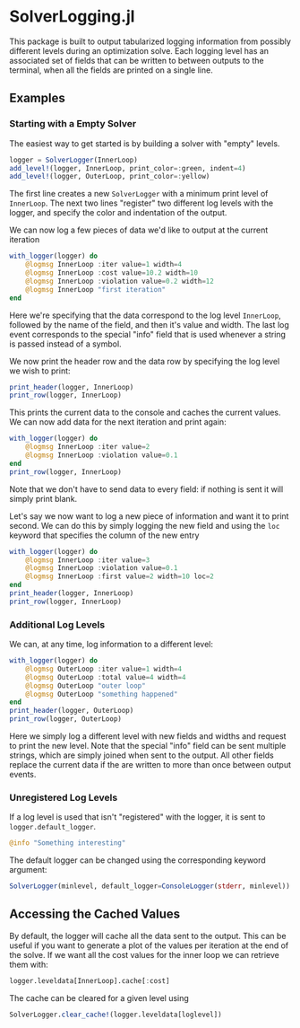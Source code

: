 # SolverLogging.jl
This package is built to output tabularized logging information from possibly different levels during an optimization solve.
Each logging level has an associated set of fields that can be written to between outputs to the terminal, when all the fields
are printed on a single line. 

## Examples

### Starting with a Empty Solver
The easiest way to get started is by building a solver with "empty" levels.
```julia
logger = SolverLogger(InnerLoop)
add_level!(logger, InnerLoop, print_color=:green, indent=4)
add_level!(logger, OuterLoop, print_color=:yellow)
```
The first line creates a new `SolverLogger` with a minimum print level of `InnerLoop`. The next two lines "register" two
different log levels with the logger, and specify the color and indentation of the output.

We can now log a few pieces of data we'd like to output at the current iteration
```julia
with_logger(logger) do
    @logmsg InnerLoop :iter value=1 width=4
    @logmsg InnerLoop :cost value=10.2 width=10
    @logmsg InnerLoop :violation value=0.2 width=12
    @logmsg InnerLoop "first iteration"
end
```
Here we're specifying that the data correspond to the log level `InnerLoop`, followed by the name of the field, and then
it's value and width. The last log event corresponds to the special "info" field that is used whenever a string is passed
instead of a symbol.

We now print the header row and the data row by specifying the log level we wish to print:
```julia
print_header(logger, InnerLoop)
print_row(logger, InnerLoop)
```

This prints the current data to the console and caches the current values. We can now add data for the next iteration 
and print again:
```julia
with_logger(logger) do
    @logmsg InnerLoop :iter value=2
    @logmsg InnerLoop :violation value=0.1
end
print_row(logger, InnerLoop)
```
Note that we don't have to send data to every field: if nothing is sent it will simply print blank.

Let's say we now want to log a new piece of information and want it to print second. We can do this by simply logging 
the new field and using the `loc` keyword that specifies the column of the new entry
```julia
with_logger(logger) do
    @logmsg InnerLoop :iter value=3
    @logmsg InnerLoop :violation value=0.1
    @logmsg InnerLoop :first value=2 width=10 loc=2
end
print_header(logger, InnerLoop)
print_row(logger, InnerLoop)
```

### Additional Log Levels
We can, at any time, log information to a different level:
```julia
with_logger(logger) do
    @logmsg OuterLoop :iter value=1 width=4
    @logmsg OuterLoop :total value=4 width=4
    @logmsg OuterLoop "outer loop"
    @logmsg OuterLoop "something happened"
end
print_header(logger, OuterLoop)
print_row(logger, OuterLoop)
```
Here we simply log a different level with new fields and widths and request to print the new level. Note that the special
"info" field can be sent multiple strings, which are simply joined when sent to the output. All other fields replace the
current data if the are written to more than once between output events. 

### Unregistered Log Levels
If a log level is used that isn't "registered" with the logger, it is sent to `logger.default_logger`.
```julia
@info "Something interesting"
```

The default logger can be changed using the corresponding keyword argument:
```julia
SolverLogger(minlevel, default_logger=ConsoleLogger(stderr, minlevel))
```

## Accessing the Cached Values
By default, the logger will cache all the data sent to the output. This can be useful if you want to generate a plot of the 
values per iteration at the end of the solve. If we want all the cost values for the inner loop we can retrieve them with:
```julia
logger.leveldata[InnerLoop].cache[:cost]
```

The cache can be cleared for a given level using
```julia
SolverLogger.clear_cache!(logger.leveldata[loglevel])
```
